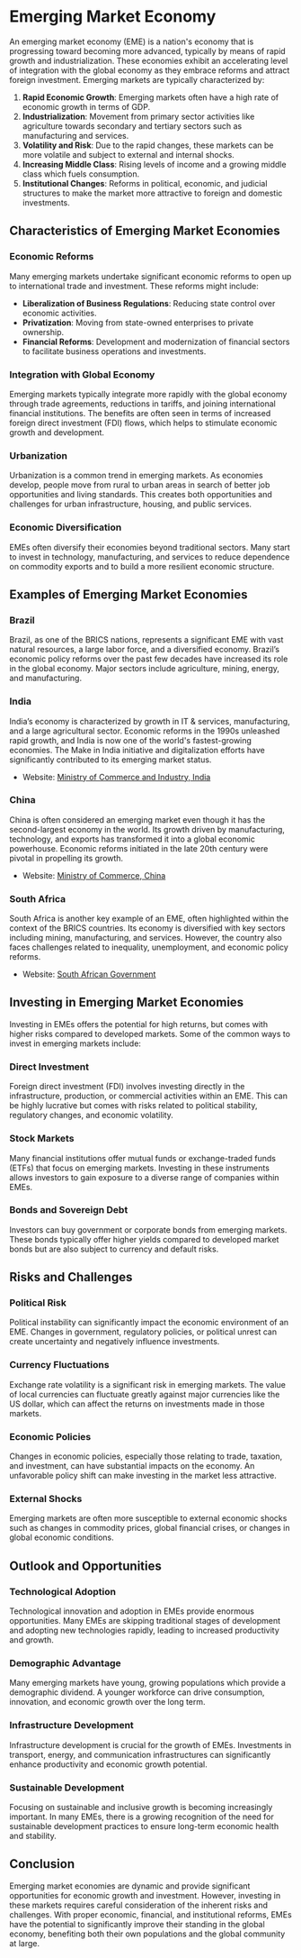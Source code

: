 # Emerging Market Economy

An emerging market economy (EME) is a nation's economy that is progressing toward becoming more advanced, typically by means of rapid growth and industrialization. These economies exhibit an accelerating level of integration with the global economy as they embrace reforms and attract foreign investment. Emerging markets are typically characterized by:

1. **Rapid Economic Growth**: Emerging markets often have a high rate of economic growth in terms of GDP.
2. **Industrialization**: Movement from primary sector activities like agriculture towards secondary and tertiary sectors such as manufacturing and services.
3. **Volatility and Risk**: Due to the rapid changes, these markets can be more volatile and subject to external and internal shocks.
4. **Increasing Middle Class**: Rising levels of income and a growing middle class which fuels consumption.
5. **Institutional Changes**: Reforms in political, economic, and judicial structures to make the market more attractive to foreign and domestic investments.

## Characteristics of Emerging Market Economies

### Economic Reforms

Many emerging markets undertake significant economic reforms to open up to international trade and investment. These reforms might include:
- **Liberalization of Business Regulations**: Reducing state control over economic activities.
- **Privatization**: Moving from state-owned enterprises to private ownership.
- **Financial Reforms**: Development and modernization of financial sectors to facilitate business operations and investments.
  
### Integration with Global Economy

Emerging markets typically integrate more rapidly with the global economy through trade agreements, reductions in tariffs, and joining international financial institutions. The benefits are often seen in terms of increased foreign direct investment (FDI) flows, which helps to stimulate economic growth and development.

### Urbanization 

Urbanization is a common trend in emerging markets. As economies develop, people move from rural to urban areas in search of better job opportunities and living standards. This creates both opportunities and challenges for urban infrastructure, housing, and public services.

### Economic Diversification

EMEs often diversify their economies beyond traditional sectors. Many start to invest in technology, manufacturing, and services to reduce dependence on commodity exports and to build a more resilient economic structure.

## Examples of Emerging Market Economies

### Brazil

Brazil, as one of the BRICS nations, represents a significant EME with vast natural resources, a large labor force, and a diversified economy. Brazil’s economic policy reforms over the past few decades have increased its role in the global economy. Major sectors include agriculture, mining, energy, and manufacturing.

### India

India’s economy is characterized by growth in IT & services, manufacturing, and a large agricultural sector. Economic reforms in the 1990s unleashed rapid growth, and India is now one of the world's fastest-growing economies. The Make in India initiative and digitalization efforts have significantly contributed to its emerging market status.

- Website: [Ministry of Commerce and Industry, India](https://commerce.gov.in/)

### China

China is often considered an emerging market even though it has the second-largest economy in the world. Its growth driven by manufacturing, technology, and exports has transformed it into a global economic powerhouse. Economic reforms initiated in the late 20th century were pivotal in propelling its growth.

- Website: [Ministry of Commerce, China](http://english.mofcom.gov.cn/)

### South Africa

South Africa is another key example of an EME, often highlighted within the context of the BRICS countries. Its economy is diversified with key sectors including mining, manufacturing, and services. However, the country also faces challenges related to inequality, unemployment, and economic policy reforms.

- Website: [South African Government](https://www.gov.za/)

## Investing in Emerging Market Economies

Investing in EMEs offers the potential for high returns, but comes with higher risks compared to developed markets. Some of the common ways to invest in emerging markets include:

### Direct Investment

Foreign direct investment (FDI) involves investing directly in the infrastructure, production, or commercial activities within an EME. This can be highly lucrative but comes with risks related to political stability, regulatory changes, and economic volatility.

### Stock Markets

Many financial institutions offer mutual funds or exchange-traded funds (ETFs) that focus on emerging markets. Investing in these instruments allows investors to gain exposure to a diverse range of companies within EMEs.

### Bonds and Sovereign Debt

Investors can buy government or corporate bonds from emerging markets. These bonds typically offer higher yields compared to developed market bonds but are also subject to currency and default risks.

## Risks and Challenges

### Political Risk

Political instability can significantly impact the economic environment of an EME. Changes in government, regulatory policies, or political unrest can create uncertainty and negatively influence investments.

### Currency Fluctuations

Exchange rate volatility is a significant risk in emerging markets. The value of local currencies can fluctuate greatly against major currencies like the US dollar, which can affect the returns on investments made in those markets.

### Economic Policies

Changes in economic policies, especially those relating to trade, taxation, and investment, can have substantial impacts on the economy. An unfavorable policy shift can make investing in the market less attractive.

### External Shocks

Emerging markets are often more susceptible to external economic shocks such as changes in commodity prices, global financial crises, or changes in global economic conditions.

## Outlook and Opportunities

### Technological Adoption

Technological innovation and adoption in EMEs provide enormous opportunities. Many EMEs are skipping traditional stages of development and adopting new technologies rapidly, leading to increased productivity and growth.

### Demographic Advantage

Many emerging markets have young, growing populations which provide a demographic dividend. A younger workforce can drive consumption, innovation, and economic growth over the long term.

### Infrastructure Development

Infrastructure development is crucial for the growth of EMEs. Investments in transport, energy, and communication infrastructures can significantly enhance productivity and economic growth potential.

### Sustainable Development

Focusing on sustainable and inclusive growth is becoming increasingly important. In many EMEs, there is a growing recognition of the need for sustainable development practices to ensure long-term economic health and stability.

## Conclusion

Emerging market economies are dynamic and provide significant opportunities for economic growth and investment. However, investing in these markets requires careful consideration of the inherent risks and challenges. With proper economic, financial, and institutional reforms, EMEs have the potential to significantly improve their standing in the global economy, benefiting both their own populations and the global community at large.